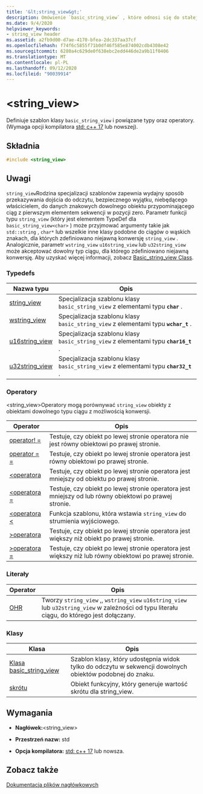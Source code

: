 ```yaml
---
title: '&lt;string_view&gt;'
description: Omówienie `basic_string_view` , które odnosi się do stałej ciągłej sekwencji obiektów podobnej do znaku.
ms.date: 9/4/2020
helpviewer_keywords:
- string_view header
ms.assetid: a2fb9d00-d7ae-4170-bfea-2dc337aa37cf
ms.openlocfilehash: f74f6c5855f71b0df46f585e874002cdb4308e42
ms.sourcegitcommit: 6280a4c629de0f638ebc2edd446de2a9b11f0406
ms.translationtype: MT
ms.contentlocale: pl-PL
ms.lasthandoff: 09/12/2020
ms.locfileid: "90039914"
---
```

# <a name="ltstring_viewgt"></a>&lt;string_view&gt;

Definiuje szablon klasy `basic_string_view` i powiązane typy oraz operatory. (Wymaga opcji kompilatora [std: c++ 17](../build/reference/std-specify-language-standard-version.md) lub nowszej).

## <a name="syntax"></a>Składnia

```cpp
#include <string_view>
```

## <a name="remarks"></a>Uwagi

`string_view`Rodzina specjalizacji szablonów zapewnia wydajny sposób przekazywania dojścia do odczytu, bezpiecznego wyjątku, niebędącego właścicielem, do danych znakowych dowolnego obiektu przypominającego ciąg z pierwszym elementem sekwencji w pozycji zero. Parametr funkcji typu `string_view` (który jest elementem TypeDef dla `basic_string_view<char>` ) może przyjmować argumenty takie jak `std::string` , `char*` lub wszelkie inne klasy podobne do ciągów o wąskich znakach, dla których zdefiniowano niejawną konwersję `string_view` . Analogicznie, parametr `wstring_view` `u16string_view` lub `u32string_view` może akceptować dowolny typ ciągu, dla którego zdefiniowano niejawną konwersję. Aby uzyskać więcej informacji, zobacz [Basic_string_view Class](../standard-library/basic-string-view-class.md).

### <a name="typedefs"></a>Typedefs

|Nazwa typu|Opis|
|-|-|
|[string_view](../standard-library/string-view-typedefs.md#string_view)|Specjalizacja szablonu klasy `basic_string_view` z elementami typu **`char`** .|
|[wstring_view](../standard-library/string-view-typedefs.md#wstring_view)|Specjalizacja szablonu klasy `basic_string_view` z elementami typu **`wchar_t`** .|
|[u16string_view](../standard-library/string-view-typedefs.md#u16string_view)|Specjalizacja szablonu klasy `basic_string_view` z elementami typu **`char16_t`** .|
|[u32string_view](../standard-library/string-view-typedefs.md#u32string_view)|Specjalizacja szablonu klasy `basic_string_view` z elementami typu **`char32_t`** .|

### <a name="operators"></a>Operatory

\<string_view>Operatory mogą porównywać `string_view` obiekty z obiektami dowolnego typu ciągu z możliwością konwersji.

|Operator|Opis|
|-|-|
|[operator! =](../standard-library/string-view-operators.md#op_neq)|Testuje, czy obiekt po lewej stronie operatora nie jest równy obiektowi po prawej stronie.|
|[operator = =](../standard-library/string-view-operators.md#op_eq_eq)|Testuje, czy obiekt po lewej stronie operatora jest równy obiektowi po prawej stronie.|
|[<operatora ](../standard-library/string-view-operators.md#op_lt)|Testuje, czy obiekt po lewej stronie operatora jest mniejszy od obiektu po prawej stronie.|
|[<operatora =](../standard-library/string-view-operators.md#op_lt_eq)|Testuje, czy obiekt po lewej stronie operatora jest mniejszy od lub równy obiektowi po prawej stronie.|
|[<operatora \<](../standard-library/string-view-operators.md#op_lt_lt)|Funkcja szablonu, która wstawia `string_view` do strumienia wyjściowego.|
|[>operatora ](../standard-library/string-view-operators.md#op_gt)|Testuje, czy obiekt po lewej stronie operatora jest większy niż obiekt po prawej stronie.|
|[>operatora =](../standard-library/string-view-operators.md#op_gt_eq)|Testuje, czy obiekt po lewej stronie operatora jest większy niż lub równy obiektowi po prawej stronie.|

### <a name="literals"></a>Literały

|Operator|Opis|
|-|-|
|[OHR](../standard-library/string-view-operators.md#op_sv)|Tworzy `string_view` ,, `wstring_view` `u16string_view` lub `u32string_view` w zależności od typu literału ciągu, do którego jest dołączany.|

### <a name="classes"></a>Klasy

|Klasa|Opis|
|-|-|
|[Klasa basic_string_view](../standard-library/basic-string-view-class.md)|Szablon klasy, który udostępnia widok tylko do odczytu w sekwencji dowolnych obiektów podobnej do znaku.|
|[skrótu](string-view-hash.md)|Obiekt funkcyjny, który generuje wartość skrótu dla string_view.|

## <a name="requirements"></a>Wymagania

- **Nagłówek:**\<string_view>

- **Przestrzeń nazw:** std

- **Opcja kompilatora:** [std: c++ 17](../build/reference/std-specify-language-standard-version.md) lub nowsza.

## <a name="see-also"></a>Zobacz także

[Dokumentacja plików nagłówkowych](../standard-library/cpp-standard-library-header-files.md)
